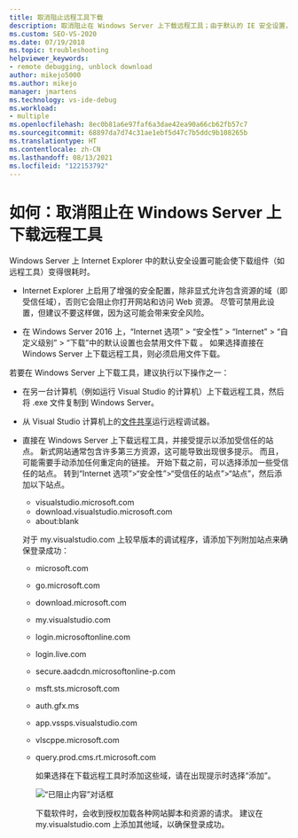 ```yaml
---
title: 取消阻止远程工具下载
description: 取消阻止在 Windows Server 上下载远程工具；由于默认的 IE 安全设置，此类下载可能很耗时。
ms.custom: SEO-VS-2020
ms.date: 07/19/2018
ms.topic: troubleshooting
helpviewer_keywords:
- remote debugging, unblock download
author: mikejo5000
ms.author: mikejo
manager: jmartens
ms.technology: vs-ide-debug
ms.workload:
- multiple
ms.openlocfilehash: 8ec0b81a6e97faf6a3dae42ea90a66cb62fb57c7
ms.sourcegitcommit: 68897da7d74c31ae1ebf5d47c7b5ddc9b108265b
ms.translationtype: HT
ms.contentlocale: zh-CN
ms.lasthandoff: 08/13/2021
ms.locfileid: "122153792"
---
```

# <a name="how-to-unblock-the-download-of-the-remote-tools-on-windows-server"></a>如何：取消阻止在 Windows Server 上下载远程工具

Windows Server 上 Internet Explorer 中的默认安全设置可能会使下载组件（如远程工具）变得很耗时。

* Internet Explorer 上启用了增强的安全配置，除非显式允许包含资源的域（即受信任域），否则它会阻止你打开网站和访问 Web 资源。 尽管可禁用此设置，但建议不要这样做，因为这可能会带来安全风险。

* 在 Windows Server 2016 上，“Internet 选项” > “安全性” > “Internet” > “自定义级别” > “下载”中的默认设置也会禁用文件下载    。 如果选择直接在 Windows Server 上下载远程工具，则必须启用文件下载。

若要在 Windows Server 上下载工具，建议执行以下操作之一：

* 在另一台计算机（例如运行 Visual Studio 的计算机）上下载远程工具，然后将 .exe 文件复制到 Windows Server。

* 从 Visual Studio 计算机上的[文件共享](../debugger/remote-debugging.md#fileshare_msvsmon)运行远程调试器。

* 直接在 Windows Server 上下载远程工具，并接受提示以添加受信任的站点。 新式网站通常包含许多第三方资源，这可能导致出现很多提示。 而且，可能需要手动添加任何重定向的链接。 开始下载之前，可以选择添加一些受信任的站点。 转到“Internet 选项”>“安全性”>“受信任的站点”>“站点”，然后添加以下站点。

  * visualstudio.microsoft.com
  * download.visualstudio.microsoft.com
  * about:blank

  对于 my.visualstudio.com 上较早版本的调试程序，请添加下列附加站点来确保登录成功：

  * microsoft.com
  * go.microsoft.com
  * download.microsoft.com
  * my.visualstudio.com
  * login.microsoftonline.com
  * login.live.com
  * secure.aadcdn.microsoftonline-p.com
  * msft.sts.microsoft.com
  * auth.gfx.ms
  * app.vssps.visualstudio.com
  * vlscppe.microsoft.com
  * query.prod.cms.rt.microsoft.com

    如果选择在下载远程工具时添加这些域，请在出现提示时选择“添加”。

    ![“已阻止内容”对话框](../debugger/media/remotedbg-blocked-content.png)

    下载软件时，会收到授权加载各种网站脚本和资源的请求。 建议在 my.visualstudio.com 上添加其他域，以确保登录成功。